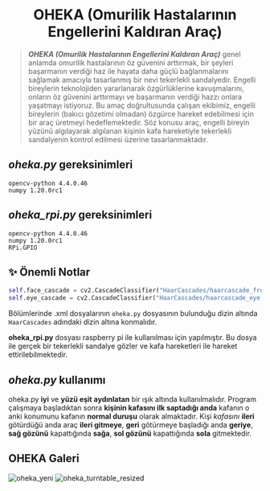 <h1 align="center">OHEKA (Omurilik Hastalarının Engellerini Kaldıran Araç)</h1>

> ***OHEKA (Omurilik Hastalarının Engellerini Kaldıran Araç)*** genel anlamda omurilik hastalarının öz güvenini arttırmak, bir şeyleri başarmanın verdiği haz ile hayata daha güçlü bağlanmalarını sağlamak amacıyla tasarlanmış bir nevi tekerlekli sandalyedir. Engelli bireylerin teknolojiden yararlanarak özgürlüklerine kavuşmalarını, onların öz güvenini arttırmayı ve başarmanın verdiği hazzı onlara yaşatmayı istiyoruz. Bu amaç doğrultusunda çalışan ekibimiz, engelli bireylerin (bakıcı gözetimi olmadan) özgürce hareket edebilmesi için bir araç üretmeyi hedeflemektedir. Söz konusu araç, engelli bireyin yüzünü algılayarak algılanan kişinin kafa hareketiyle tekerlekli sandalyenin kontrol edilmesi üzerine tasarlanmaktadır.

## *oheka.py* gereksinimleri
```pip
opencv-python 4.4.0.46
numpy 1.20.0rc1
```

## *oheka_rpi.py* gereksinimleri
```pip
opencv-python 4.4.0.46
numpy 1.20.0rc1
RPi.GPIO 
```

## ✨ Önemli Notlar 
```python
self.face_cascade = cv2.CascadeClassifier("HaarCascades/haarcascade_frontalface_default.xml")
self.eye_cascade = cv2.CascadeClassifier("HaarCascades/haarcascade_eye.xml")
```
Bölümlerinde .xml dosyalarının `oheka.py` dosyasının bulunduğu dizin altında `HaarCascades` adındaki dizin altına konmalıdır.

**oheka_rpi.py** dosyası raspberry pi ile kullanılması için yapılmıştır. Bu dosya ile gerçek bir tekerlekli sandalye gözler ve kafa hareketleri ile hareket ettirilebilmektedir.

## *oheka.py* kullanımı

oheka.py __iyi__ ve __yüzü eşit aydınlatan__ bir ışık altında kullanılmalıdır. Program çalışmaya başladıktan sonra __kişinin kafasını ilk saptadığı anda__ kafanın o anki konumunu kafanın __normal duruşu__ olarak almaktadır. Kişi _kafasını_ **ileri** götürdüğü anda araç **ileri gitmeye**, **geri** götürmeye başladığı anda **geriye**, **sağ gözünü** kapattığında **sağa**, **sol gözünü** kapattığında **sola** gitmektedir.

## OHEKA Galeri

![oheka_yeni](https://user-images.githubusercontent.com/60934501/107847919-9bed2f00-6e00-11eb-83b1-06c53382fd26.png)
![oheka_turntable_resized](https://user-images.githubusercontent.com/60934501/107848313-862d3900-6e03-11eb-8e27-bf32651b5a5f.gif)




